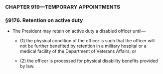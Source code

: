 ### **CHAPTER 919—TEMPORARY APPOINTMENTS**

### §9176. Retention on active duty
* The President may retain on active duty a disabled officer until—

  * (1) the physical condition of the officer is such that the officer will not be further benefited by retention in a military hospital or a medical facility of the Department of Veterans Affairs; or

  * (2) the officer is processed for physical disability benefits provided by law.